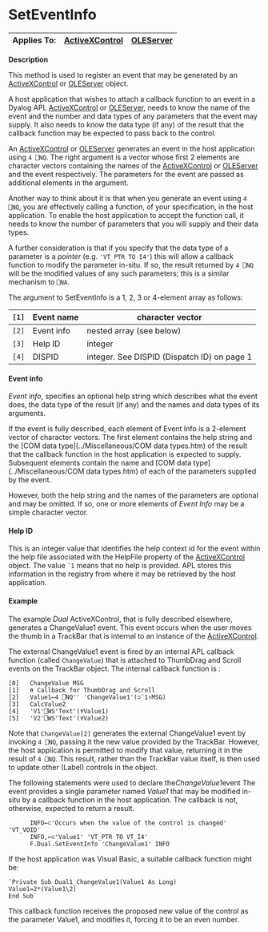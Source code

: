 




<h1 class="heading"><span class="name">SetEventInfo</span></h1>

| Applies To: | [ActiveXControl](../a-z/activexcontrol.md) | [OLEServer](../a-z/oleserver.md) |
| --- | --- | ---  |


**Description**


This method is used to register an event that may be generated by an [ActiveXControl](../a-z/activexcontrol.md) or [OLEServer](../a-z/oleserver.md) object.



A host application that wishes to attach a callback function to an event in a Dyalog APL [ActiveXControl](../a-z/activexcontrol.md) or [OLEServer](../a-z/oleserver.md), needs to know the name of the event and the number and data types of any parameters that the event may supply. It also needs to know the data type (if any) of the result that the callback function may be expected to pass back to the control.


An [ActiveXControl](../a-z/activexcontrol.md) or [OLEServer](../a-z/oleserver.md) generates an event in the host application using `4 ⎕NQ`. The right argument is a vector whose first 2 elements are character vectors containing the names of the [ActiveXControl](../a-z/activexcontrol.md) or [OLEServer](../a-z/oleserver.md) and the event respectively. The parameters for the event are passed as additional elements in the argument.


Another way to think about it is that when you generate an event using `4 ⎕NQ`, you are effectively calling a function, of your specification, in the host application. To enable the host application to accept the function call, it needs to know the number of parameters that you will supply and their data types.


A further consideration is that if you specify that the data type of a parameter is a *pointer* (e.g. `'VT_PTR TO I4'`) this will allow a callback function to modify the parameter in-situ. If so, the result returned by `4 ⎕NQ` will be the modified values of any such parameters; this is a similar mechanism to `⎕NA`.



The argument to SetEventInfo is a 1, 2, 3 or 4-element array as follows:


| `[1]` | Event name | character vector |
| --- | --- | ---  |
| `[2]` | Event info | nested array (see below) |
| `[3]` | Help ID | integer |
| `[4]` | DISPID | integer. See DISPID (Dispatch ID) on page 1 |



#### Event info


*Event info*, specifies an optional help string which describes what the event does, the data type of the result (if any) and the names and data types of its arguments.


If the event is fully described, each element of Event Info is a 2-element vector of character vectors. The first element contains the help string and the [COM data type](../Miscellaneous/COM data types.htm) of the result that the callback function in the host application is expected to supply. Subsequent elements contain the name and [COM data type](../Miscellaneous/COM data types.htm) of each of the parameters supplied by the event.


However, both the help string and the names of the parameters are optional and may be omitted. If so, one or more elements of *Event Info* may be a simple character vector.



#### Help ID


This is an integer value that identifies the help context id for the event within the help file associated with the HelpFile property of the [ActiveXControl](../a-z/activexcontrol.md) object. The value `¯1` means that no help is provided. APL stores this information in the registry from where it may be retrieved by the host application.


#### Example


The example *Dual* ActiveXControl, that is fully described elsewhere, generates a ChangeValue1 event. This event occurs when the user moves the thumb in a TrackBar that is internal to an instance of the [ActiveXControl](../a-z/activexcontrol.md).


The external ChangeValue1 event is fired by an internal APL callback function (called `ChangeValue`) that is attached to ThumbDrag and Scroll events on the TrackBar object. The internal callback function is :
```apl
[0]   ChangeValue MSG
[1]   ⍝ Callback for ThumbDrag and Scroll
[2]   Value1←4 ⎕NQ'' 'ChangeValue1'(⊃¯1↑MSG)
[3]   CalcValue2
[4]   'V1'⎕WS'Text'(⍕Value1)
[5]   'V2'⎕WS'Text'(⍕Value2)
```


Note that `ChangeValue[2]` generates the external ChangeValue1 event by invoking `4 ⎕NQ`, passing it the new value provided by the TrackBar. However, the host application is permitted to modify that value, returning it in the result of `4 ⎕NQ`. This result, rather than the TrackBar value itself, is then used to update other (Label) controls in the object.


The following statements were used to declare the*ChangeValue1*event The event provides a single parameter named *Value1* that may be modified in-situ by a callback function in the host application. The callback is not, otherwise, expected to return a result.
```apl
      INFO←⊂'Occurs when the value of the control is changed' 'VT_VOID'
      INFO,←⊂'Value1' 'VT_PTR TO VT_I4'
      F.Dual.SetEventInfo 'ChangeValue1' INFO
```


If the host application was Visual Basic, a suitable callback function might be:
```apl
`Private Sub Dual1_ChangeValue1(Value1 As Long)
Value1=2*(Value1\2)
End Sub`
```


This callback function receives the proposed new value of the control as the parameter Value1, and modifies it, forcing it to be an even number.


